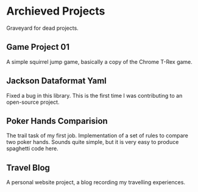 # Archieved Projects
Graveyard for dead projects.

## Game Project 01
A simple squirrel jump game, basically a copy of the Chrome T-Rex game.

## Jackson Dataformat Yaml
Fixed a bug in this library. This is the first time I was contributing to an open-source project.

## Poker Hands Comparision
The trail task of my first job. Implementation of a set of rules to compare two poker hands. Sounds quite simple, but it is very easy to produce spaghetti code here.

## Travel Blog
A personal website project, a blog recording my travelling experiences.
